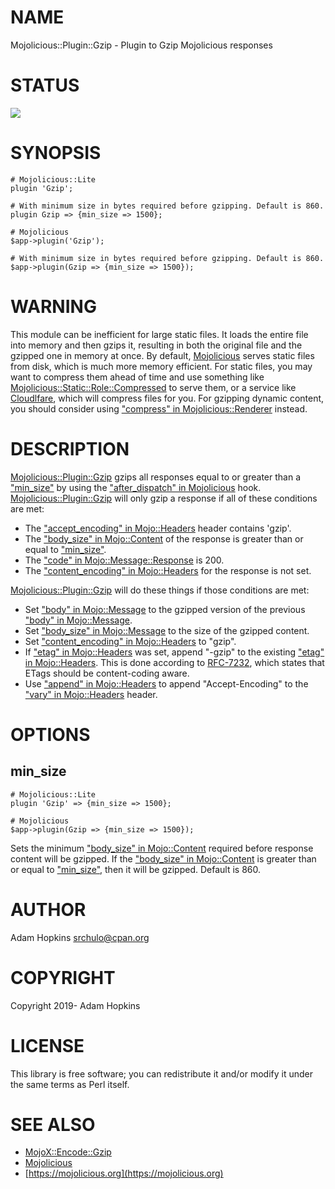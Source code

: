 # NAME

Mojolicious::Plugin::Gzip - Plugin to Gzip Mojolicious responses

# STATUS

<div>
    <a href="https://travis-ci.org/srchulo/Mojolicious-Plugin-Gzip"><img src="https://travis-ci.org/srchulo/Mojolicious-Plugin-Gzip.svg?branch=master"></a>
</div>

# SYNOPSIS

    # Mojolicious::Lite
    plugin 'Gzip';

    # With minimum size in bytes required before gzipping. Default is 860.
    plugin Gzip => {min_size => 1500};

    # Mojolicious
    $app->plugin('Gzip');

    # With minimum size in bytes required before gzipping. Default is 860.
    $app->plugin(Gzip => {min_size => 1500});

# WARNING

This module can be inefficient for large static files. It loads the entire file into memory and then gzips it, resulting in both the original file and
the gzipped one in memory at once. By default, [Mojolicious](https://metacpan.org/pod/Mojolicious) serves static files from disk, which is much more memory efficient. For static files, you may want
to compress them ahead of time and use something like [Mojolicious::Static::Role::Compressed](https://metacpan.org/pod/Mojolicious::Static::Role::Compressed) to serve them, or a service like
[Cloudlfare](https://www.cloudflare.com/), which will compress files for you. For gzipping dynamic content, you should consider using ["compress" in Mojolicious::Renderer](https://metacpan.org/pod/Mojolicious::Renderer#compress)
instead.

# DESCRIPTION

[Mojolicious::Plugin::Gzip](https://metacpan.org/pod/Mojolicious::Plugin::Gzip) gzips all responses equal to or greater than a ["min\_size"](#min_size) by using the ["after\_dispatch" in Mojolicious](https://metacpan.org/pod/Mojolicious#after_dispatch) hook.
[Mojolicious::Plugin::Gzip](https://metacpan.org/pod/Mojolicious::Plugin::Gzip) will only gzip a response if all of these conditions are met:

- The ["accept\_encoding" in Mojo::Headers](https://metacpan.org/pod/Mojo::Headers#accept_encoding) header contains 'gzip'.
- The ["body\_size" in Mojo::Content](https://metacpan.org/pod/Mojo::Content#body_size) of the response is greater than or equal to ["min\_size"](#min_size).
- The ["code" in Mojo::Message::Response](https://metacpan.org/pod/Mojo::Message::Response#code) is 200.
- The ["content\_encoding" in Mojo::Headers](https://metacpan.org/pod/Mojo::Headers#content_encoding) for the response is not set.

[Mojolicious::Plugin::Gzip](https://metacpan.org/pod/Mojolicious::Plugin::Gzip) will do these things if those conditions are met:

- Set ["body" in Mojo::Message](https://metacpan.org/pod/Mojo::Message#body) to the gzipped version of the previous ["body" in Mojo::Message](https://metacpan.org/pod/Mojo::Message#body).
- Set ["body\_size" in Mojo::Message](https://metacpan.org/pod/Mojo::Message#body_size) to the size of the gzipped content.
- Set ["content\_encoding" in Mojo::Headers](https://metacpan.org/pod/Mojo::Headers#content_encoding) to "gzip".
- If ["etag" in Mojo::Headers](https://metacpan.org/pod/Mojo::Headers#etag) was set, append "-gzip" to the existing ["etag" in Mojo::Headers](https://metacpan.org/pod/Mojo::Headers#etag). This is done according to [RFC-7232](https://tools.ietf.org/html/rfc7232#section-2.3.3), which
states that ETags should be content-coding aware.
- Use ["append" in Mojo::Headers](https://metacpan.org/pod/Mojo::Headers#append) to append "Accept-Encoding" to the ["vary" in Mojo::Headers](https://metacpan.org/pod/Mojo::Headers#vary) header.

# OPTIONS

## min\_size

    # Mojolicious::Lite
    plugin 'Gzip' => {min_size => 1500};

    # Mojolicious
    $app->plugin(Gzip => {min_size => 1500});

Sets the minimum ["body\_size" in Mojo::Content](https://metacpan.org/pod/Mojo::Content#body_size) required before response content will be gzipped. If the ["body\_size" in Mojo::Content](https://metacpan.org/pod/Mojo::Content#body_size) is greater than or equal to ["min\_size"](#min_size), then it will be
gzipped. Default is 860.

# AUTHOR

Adam Hopkins <srchulo@cpan.org>

# COPYRIGHT

Copyright 2019- Adam Hopkins

# LICENSE

This library is free software; you can redistribute it and/or modify
it under the same terms as Perl itself.

# SEE ALSO

- [MojoX::Encode::Gzip](https://metacpan.org/pod/MojoX::Encode::Gzip)
- [Mojolicious](https://metacpan.org/pod/Mojolicious)
- [https://mojolicious.org](https://mojolicious.org)
